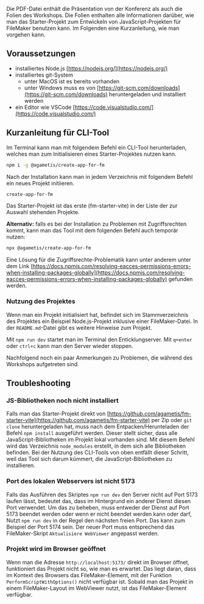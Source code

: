 Die PDF-Datei enthält die Präsentation von der Konferenz als auch die Folien des Workshops. Die Folien enthalten alle Informationen darüber, wie man das Starter-Projekt zum Entwickeln von JavaScript-Projekten für FileMaker benutzen kann. Im Folgenden eine Kurzanleitung, wie man vorgehen kann.

## Voraussetzungen

- installiertes Node.js [https://nodejs.org/](https://nodejs.org/)
- installiertes git-System
  - unter MacOS ist es bereits vorhanden
  - unter Windows muss es von [https://git-scm.com/downloads](https://git-scm.com/downloads) heruntergeladen und installiert werden
- ein Editor wie VSCode [https://code.visualstudio.com/](https://code.visualstudio.com/)

## Kurzanleitung für CLI-Tool

Im Terminal kann man mit folgendem Befehl ein CLI-Tool herunterladen, welches man zum Initialisieren eines Starter-Projektes nutzen kann.

```bash
npm i -g @agametis/create-app-for-fm
```

Nach der Installation kann man in jedem Verzeichnis mit folgendem Befehl ein neues Projekt initiieren.

```bash
create-app-for-fm
```

Das Starter-Projekt ist das erste (fm-starter-vite) in der Liste der zur Auswahl stehenden Projekte.

**Alternativ:** falls es bei der Installation zu Problemen mit Zugriffsrechten kommt, kann man das Tool mit dem folgenden Befehl auch temporär nutzen:

```bash
npx @agametis/create-app-for-fm
```

Eine Lösung für die Zugriffsrechte-Problematik kann unter anderem unter dem Link [https://docs.npmjs.com/resolving-eacces-permissions-errors-when-installing-packages-globally](https://docs.npmjs.com/resolving-eacces-permissions-errors-when-installing-packages-globally) gefunden werden.

### Nutzung des Projektes

Wenn man ein Projekt initialisiert hat, befindet sich im Stammverzeichnis des Projektes ein Beispiel Node.js-Projekt inklusive einer FileMaker-Datei. In der `README.md`-Datei gibt es weitere Hinweise zum Projekt.

Mit `npm run dev` startet man im Terminal den Enticklungserver. Mit `q+enter` oder `ctrl+c` kann man den Server wieder stoppen.

Nachfolgend noch ein paar Anmerkungen zu Problemen, die während des Workshops aufgetreten sind.

## Troubleshooting

### JS-Bibliotheken noch nicht installiert

Falls man das Starter-Projekt direkt von [https://github.com/agametis/fm-starter-vite](https://github.com/agametis/fm-starter-vite) per Zip oder `git clone` heruntergeladen hat, muss nach dem Entpacken/Herunteladen der Befehl `npm install` ausgeführt werden. Dieser stellt sicher, dass alle JavaScript-Bibliotheken im Projekt lokal vorhanden sind. Mit diesem Befehl wird das Verzeichnis `node_modules` erstellt, in dem sich alle Bibliotheken befinden. Bei der Nutzung des CLI-Tools von oben entfällt dieser Schritt, weil das Tool sich darum kümmert, die JavaScript-Bibliotheken zu installieren.

### Port des lokalen Webservers ist nicht 5173

Falls das Ausführen des Skriptes `npm run dev` den Server nicht auf Port 5173 laufen lässt, bedeutet das, dass im Hintergrund ein anderer Dienst diesen Port verwendet. Um das zu beheben, muss entweder der Dienst auf Port 5173 beendet werden oder wenn er nicht beendet werden kann oder darf, Nutzt `npm run dev` in der Regel den nächsten freien Port. Das kann zum Beispiel der Port 5174 sein. Der neuer Port muss entsprechend das FileMaker-Skript `Aktualisiere WebViewer` angepasst werden.

### Projekt wird im Browser geöffnet

Wenn man die Adresse `http://localhost:5173/` direkt im Browser öffnet, funktioniert das Projekt nicht so, wie man es erwartet. Das liegt daran, dass im Kontext des Browsers das FileMaker-Element, mit der Funktion `PerformScriptWithOptions()` nicht verfügbar ist. Sobald man das Projekt in einem FileMaker-Layout im WebViewer nutzt, ist das FileMaker-Element verfügbar.

